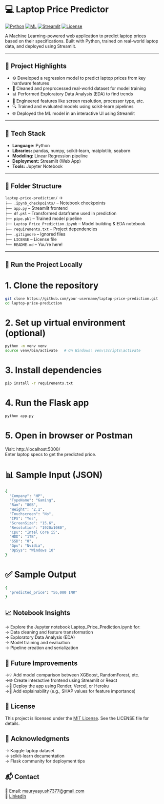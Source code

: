 # 💻 Laptop Price Predictor

[![Python](https://img.shields.io/badge/Python-3.9+-blue?logo=python)](https://www.python.org/)
[![ML](https://img.shields.io/badge/Machine%20Learning-Regression-green)]()
[![Streamlit](https://img.shields.io/badge/Streamlit-App-red?logo=streamlit)](https://streamlit.io/)
[![License](https://img.shields.io/badge/License-MIT-purple.svg)](LICENSE)

A Machine Learning-powered web application to predict laptop prices based on their specifications. Built with Python, trained on real-world laptop data, and deployed using Streamlit.

---

## 📌 Project Highlights

- ⚙️ Developed a regression model to predict laptop prices from key hardware features  
- 🧹 Cleaned and preprocessed real-world dataset for model training  
- 📊 Performed Exploratory Data Analysis (EDA) to find trends  
- 🧠 Engineered features like screen resolution, processor type, etc.  
- 🔍 Trained and evaluated models using scikit-learn pipelines  
- 🌐 Deployed the ML model in an interactive UI using Streamlit  

---

## 🔧 Tech Stack

- **Language:** Python  
- **Libraries:** pandas, numpy, scikit-learn, matplotlib, seaborn  
- **Modeling:** Linear Regression pipeline  
- **Deployment:** Streamlit (Web App)  
- **Tools:** Jupyter Notebook  

---

## 📁 Folder Structure

`laptop-price-prediction/` →  
`├── .ipynb_checkpoints/` – Notebook checkpoints  
`├── app.py` – Streamlit frontend  
`├── df.pkl` – Transformed dataframe used in prediction  
`├── pipe.pkl` – Trained model pipeline  
`├── Laptop_Price_Prediction.ipynb` – Model building & EDA notebook  
`├── requirements.txt` – Project dependencies  
`├── .gitignore` – Ignored files  
`├── LICENSE` – License file  
`└── README.md` – You're here!  

---

## 🚀 Run the Project Locally


# 1. Clone the repository
```bash
git clone https://github.com/your-username/laptop-price-prediction.git
cd laptop-price-prediction
```
# 2. Set up virtual environment (optional)
```bash
python -m venv venv
source venv/bin/activate   # On Windows: venv\Scripts\activate

```
# 3. Install dependencies  
```bash
pip install -r requirements.txt
```

#  4. Run the Flask app  
```bash
python app.py
```
# 5. Open in browser or Postman  
Visit: http://localhost:5000/  
Enter laptop specs to get the predicted price.  

# 📊 Sample Input (JSON)  
```bash
{
  "Company": "HP",
  "TypeName": "Gaming",
  "Ram": "8GB",
  "Weight": "2.1",
  "Touchscreen": "No",
  "IPS": "Yes",
  "ScreenSize": "15.6",
  "Resolution": "1920x1080",
  "Cpu": "Intel Core i5",
  "HDD": "1TB",
  "SSD": "0",
  "Gpu": "Nvidia",
  "OpSys": "Windows 10"
}

```

# ✅ Sample Output  
```bash
{
  "predicted_price": "56,000 INR"
}
```

## 📈 Notebook Insights
-> Explore the Jupyter notebook Laptop_Price_Prediction.ipynb for:  
-> Data cleaning and feature transformation  
-> Exploratory Data Analysis (EDA)  
-> Model training and evaluation  
-> Pipeline creation and serialization  

## 🌟 Future Improvements  
->💡 Add model comparison between XGBoost, RandomForest, etc.  
->🌐 Create interactive frontend using Streamlit or React  
->📲 Deploy the app using Render, Vercel, or Heroku  
->🧠 Add explainability (e.g., SHAP values for feature importance)  

## 📜 License
This project is licensed under the [MIT License](LICENSE). See the LICENSE file for details. 

## 🙏 Acknowledgments  
-> Kaggle laptop dataset  
-> scikit-learn documentation  
-> Flask community for deployment tips  

## 📬 Contact
📧 Email: [mauryaayush7377@gmail.com](mailto:mauryaayush7377@gmail.com)  
🔗 [LinkedIn](https://www.linkedin.com/in/ayush4628)
